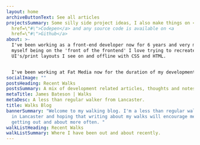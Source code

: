 ```yaml
---
layout: home
archiveButtonText: See all articles
projectsSummary: Some silly side project ideas, I also make things on <a
  href=\"#\">Codepen</a> and any source code is available on <a
  href=\"#\">Github</a>
about: >-
  I've been working as a front-end developer now for 6 years and very much see
  myself being on the 'front of the frontend' I love trying to recreate
  UI's/print layouts I see on and offline with CSS and HTML.


  I've been working at Fat Media now for the duration of my development career and live and work in Lancaster.
socialImage: ""
postsHeading: Recent Walks
postsSummary: A mix of development related articles, thoughts and notes.
metaTitle: James Bateson | Walks
metaDesc: A less than regular walker from Lancaster.
title: Walks Blog
bannerSummary: "Welcome to my walking blog. I'm a less than regular walker based
  in Lancaster and hoping that writing about my walks will encourage me to start
  getting out and about more often. "
walkListHeading: Recent Walks
walkListSummary: Where I have been out and about recently.
---
```

